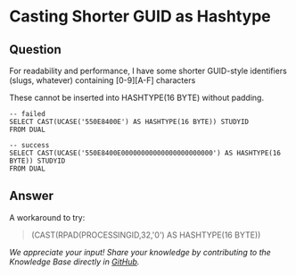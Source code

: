 # Casting Shorter GUID as Hashtype

## Question
For readability and performance, I have some shorter GUID-style identifiers (slugs, whatever) containing [0-9][A-F] characters

These cannot be inserted into HASHTYPE(16 BYTE) without padding.
```
-- failed  
SELECT CAST(UCASE('550E8400E') AS HASHTYPE(16 BYTE)) STUDYID  
FROM DUAL

-- success  
SELECT CAST(UCASE('550E8400E00000000000000000000000') AS HASHTYPE(16 BYTE)) STUDYID  
FROM DUAL
```

## Answer
A workaround to try:

> (CAST(RPAD(PROCESSINGID,32,'0') AS HASHTYPE(16 BYTE))

*We appreciate your input! Share your knowledge by contributing to the Knowledge Base directly in [GitHub](https://github.com/exasol/public-knowledgebase).* 